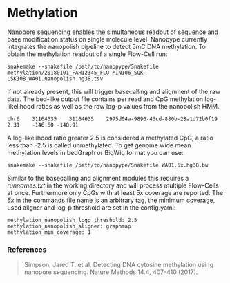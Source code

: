 # Methylation

Nanopore sequencing enables the simultaneous readout of sequence and base modification status on single molecule level. Nanopype currently integrates the nanopolish pipeline to detect 5mC DNA methylation. To obtain the methylation readout of a single Flow-Cell run:

    snakemake --snakefile /path/to/nanopype/Snakefile methylation/20180101_FAH12345_FLO-MIN106_SQK-LSK108_WA01.nanopolish.hg38.tsv
    
If not already present, this will trigger basecalling and alignment of the raw data. The bed-like output file contains per read and CpG methylation log-likelihood ratios as well as the raw log-p values from the nanopolish HMM.

    chr6	31164635	31164635	2975d04a-9890-43cd-880b-28a1d72b0f19	2.31	-146.60	-148.91

A log-likelihood ratio greater 2.5 is considered a methylated CpG, a ratio less than -2.5 is called unmethylated. To get genome wide mean methylation levels in bedGraph or BigWig format you can use:
    
    snakemake --snakefile /path/to/nanopype/Snakefile WA01.5x.hg38.bw
    
Similar to the basecalling and alignment modules this requires a *runnames.txt* in the working directory and will process multiple Flow-Cells at once. Furthermore only CpGs with at least 5x coverage are reported. The *5x* in the commands file name is an arbitrary tag, the minimum coverage, used aligner and log-p threshold are set in the config.yaml:

    methylation_nanopolish_logp_threshold: 2.5
    methylation_nanopolish_aligner: graphmap
    methylation_min_coverage: 1
    
    
### References

> Simpson, Jared T. et al. Detecting DNA cytosine methylation using nanopore sequencing. Nature Methods 14.4, 407-410 (2017).